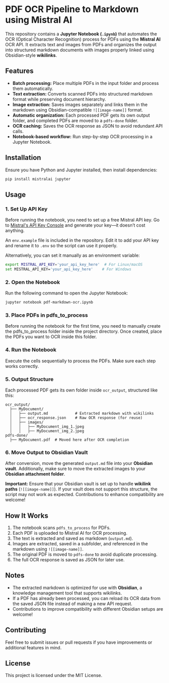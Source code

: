 # PDF OCR Pipeline to Markdown using Mistral AI

This repository contains a **Jupyter Notebook (`.ipynb`)** that automates the OCR (Optical Character Recognition) process for PDFs using the **Mistral AI** OCR API. It extracts text and images from PDFs and organizes the output into structured markdown documents with images properly linked using Obsidian-style **wikilinks**.

## Features
- **Batch processing:** Place multiple PDFs in the input folder and process them automatically.
- **Text extraction:** Converts scanned PDFs into structured markdown format while preserving document hierarchy.
- **Image extraction:** Saves images separately and links them in the markdown using Obsidian-compatible `![[image-name]]` format.
- **Automatic organization:** Each processed PDF gets its own output folder, and completed PDFs are moved to a `pdfs-done` folder.
- **OCR caching:** Saves the OCR response as JSON to avoid redundant API calls.
- **Notebook-based workflow:** Run step-by-step OCR processing in a Jupyter Notebook.

## Installation
Ensure you have Python and Jupyter installed, then install dependencies:

```sh
pip install mistralai jupyter
```

## Usage
### 1. Set Up API Key

Before running the notebook, you need to set up a free Mistral API key. Go to [Mistral's API Key Console](https://console.mistral.ai/api-keys) and generate your key—it doesn’t cost anything.

An `env.example` file is included in the repository. Edit it to add your API key and rename it to `.env` so the script can use it properly.

Alternatively, you can set it manually as an environment variable:

```sh
export MISTRAL_API_KEY='your_api_key_here'  # For Linux/macOS
set MISTRAL_API_KEY='your_api_key_here'    # For Windows
```

### 2. Open the Notebook
Run the following command to open the Jupyter Notebook:

```sh
jupyter notebook pdf-markdown-ocr.ipynb
```

### 3. Place PDFs in pdfs_to_process

Before running the notebook for the first time, you need to manually create the pdfs_to_process folder inside the project directory. Once created, place the PDFs you want to OCR inside this folder.

### 4. Run the Notebook

Execute the cells sequentially to process the PDFs. Make sure each step works correctly.

### 5. Output Structure
Each processed PDF gets its own folder inside `ocr_output`, structured like this:

```
ocr_output/
  ├── MyDocument/
  │   ├── output.md            # Extracted markdown with wikilinks
  │   ├── ocr_response.json    # Raw OCR response (for reuse)
  │   ├── images/
  │   │   ├── MyDocument_img_1.jpeg
  │   │   ├── MyDocument_img_2.jpeg
pdfs-done/
  ├── MyDocument.pdf  # Moved here after OCR completion
```

### 6. Move Output to Obsidian Vault
After conversion, move the generated `output.md` file into your **Obsidian vault**. Additionally, make sure to move the extracted images to your **Obsidian attachment folder**.

**Important:** Ensure that your Obsidian vault is set up to handle **wikilink paths** (`![[image-name]]`). If your vault does not support this structure, the script may not work as expected. Contributions to enhance compatibility are welcome!

## How It Works
1. The notebook scans `pdfs_to_process` for PDFs.
2. Each PDF is uploaded to Mistral AI for OCR processing.
3. The text is extracted and saved as markdown (`output.md`).
4. Images are extracted, saved in a subfolder, and referenced in the markdown using `![[image-name]]`.
5. The original PDF is moved to `pdfs-done` to avoid duplicate processing.
6. The full OCR response is saved as JSON for later use.

## Notes
- The extracted markdown is optimized for use with **Obsidian**, a knowledge management tool that supports wikilinks.
- If a PDF has already been processed, you can reload its OCR data from the saved JSON file instead of making a new API request.
- Contributions to improve compatibility with different Obsidian setups are welcome!

## Contributing
Feel free to submit issues or pull requests if you have improvements or additional features in mind.

## License
This project is licensed under the MIT License.

